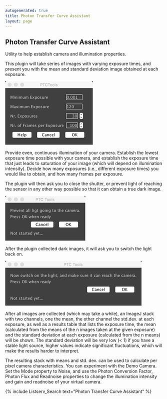 ```yaml
---
autogenerated: true
title: Photon Transfer Curve Assistant
layout: page
---
```


## Photon Transfer Curve Assistant

Utility to help establish camera and illumination properties.

This plugin will take series of images with varying exposure times, and
present you with the mean and standard deviation image obtained at each
exposure.

![](media/_PTCTools.png "_PTCTools.png")

Provide even, continuous illumination of your camera. Establish the
lowest exposure time possible with your camera, and establish the
exposure time that just leads to saturation of your image (which will
depend on illumination intensity). Decide how many exposures (i.e.,
different exposure times) you would like to obtain, and how many frames
per exposure.

The plugin will then ask you to close the shutter, or prevent light of
reaching the sensor in any other way possible so that it can obtain a
true dark image.

![](media/_PTCToolsDark.png "_PTCToolsDark.png")

After the plugin collected dark images, it will ask you to switch the
light back on.

![](media/_PTCToolsLight.png "_PTCToolsLight.png")

After all images are collected (which may take a while), an ImageJ stack
with two channels, one the mean, the other channel the std.dev. at each
exposure, as well as a results table that lists the exposure time, the
mean (calculated from the means of the n images taken at the given
exposure) and the standard deviation at each exposure (calculated from
the n means) will be shown. The standard deviation will be very low
(&lt; 1) if you have a stable light source, higher values indicate
significant fluctuations, which will make the results harder to
interpret.

The resulting stack with means and std. dev. can be used to calculate
per pixel camera characteristics. You can experiment with the Demo
Camera. Set the Mode property to Noise, and use the Photon Conversion
Factor, Photon Flux and Readnoise properties to change the illumination
intensity and gain and readnoise of your virtual camera.

{% include Listserv_Search text="Photon Transfer Curve Assistant" %}

